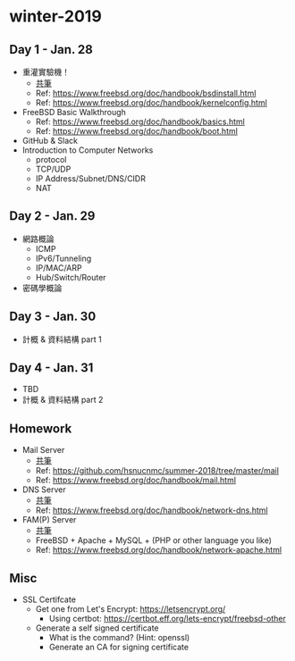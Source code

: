 # winter-2019
## Day 1 - Jan. 28
- 重灌實驗機！
  - [共筆](INSTALL_FREEBSD.md)
  - Ref: https://www.freebsd.org/doc/handbook/bsdinstall.html
  - Ref: https://www.freebsd.org/doc/handbook/kernelconfig.html
- FreeBSD Basic Walkthrough
  - Ref: https://www.freebsd.org/doc/handbook/basics.html
  - Ref: https://www.freebsd.org/doc/handbook/boot.html
- GitHub & Slack
- Introduction to Computer Networks
  - protocol
  - TCP/UDP
  - IP Address/Subnet/DNS/CIDR
  - NAT

## Day 2 - Jan. 29
- 網路概論
  - ICMP
  - IPv6/Tunneling
  - IP/MAC/ARP
  - Hub/Switch/Router
- 密碼學概論

## Day 3 - Jan. 30
- 計概 & 資料結構 part 1

## Day 4 - Jan. 31
- TBD
- 計概 & 資料結構 part 2

## Homework
- Mail Server
  - [共筆](MAIL_SERVER.md)
  - Ref: https://github.com/hsnucnmc/summer-2018/tree/master/mail
  - Ref: https://www.freebsd.org/doc/handbook/mail.html
- DNS Server
  - [共筆](DNS_SERVER.md)
  - Ref: https://www.freebsd.org/doc/handbook/network-dns.html
- FAM(P) Server
  - [共筆](WEB_SERVER.md)
  - FreeBSD + Apache + MySQL + (PHP or other language you like)
  - Ref: https://www.freebsd.org/doc/handbook/network-apache.html
  
## Misc
- SSL Certifcate
  - Get one from Let's Encrypt: https://letsencrypt.org/
    - Using certbot: https://certbot.eff.org/lets-encrypt/freebsd-other
  - Generate a self signed certificate
    - What is the command? (Hint: openssl)
    - Generate an CA for signing certificate
